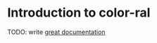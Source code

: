 # Introduction to color-ral

TODO: write [great documentation](http://jacobian.org/writing/what-to-write/)

